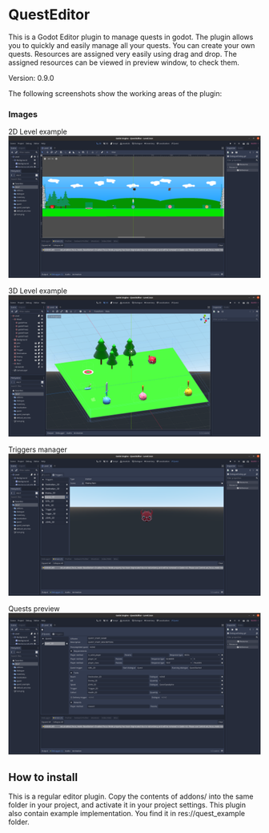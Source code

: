 # QuestEditor

This is a Godot Editor plugin to manage quests in godot. The plugin allows you to quickly and easily manage all your quests. You can create your own quests. Resources are assigned very easily using drag and drop. The assigned resources can be viewed in preview window, to check them.

Version: 0.9.0

The following screenshots show the working areas of the plugin:

### Images
2D Level example
![2D Level example](https://raw.githubusercontent.com/VP-GAMES/QuestEditor/main/.github/images/level2d.png)

3D Level example
![3D Level example](https://raw.githubusercontent.com/VP-GAMES/QuestEditor/main/.github/images/level3d.png)


Triggers manager
![Triggers manager](https://raw.githubusercontent.com/VP-GAMES/QuestEditor/main/.github/images/triggers.png)

Quests preview
![Quests preview](https://raw.githubusercontent.com/VP-GAMES/QuestEditor/main/.github/images/quests.png)

How to install
-----------------

This is a regular editor plugin. Copy the contents of addons/ into the same folder in your project, and activate it in your project settings.
This plugin also contain example implementation. You find it in res://quest_example folder.
